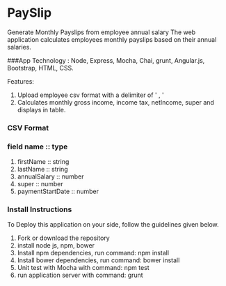 # PaySlip
Generate Monthly Payslips from employee annual salary 
The web application calculates employees monthly payslips based on their annual salaries.

###App Technology : Node, Express, Mocha, Chai, grunt, Angular.js, Bootstrap, HTML, CSS.

Features:
  1. Upload employee csv format with a delimiter of ' , '  
  2. Calculates monthly gross income, income tax, netIncome, super and displays in table.
  

### CSV Format  
### field name :: type 
 1. firstName ::           string  
 2. lastName  ::           string  
 3. annualSalary ::        number  
 4. super ::               number  
 5. paymentStartDate ::     number  

### Install Instructions
To Deploy this application on your side, follow the guidelines given below.
  1. Fork or download the repository
  2. install node js, npm, bower
  3. Install npm dependencies, run command: npm install
  4. Install bower dependencies, run command: bower install
  5. Unit test with Mocha with command: npm test
  6. run application server with command: grunt

